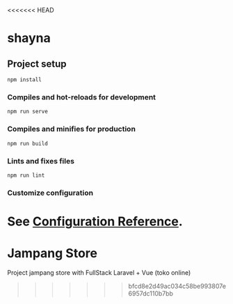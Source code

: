 <<<<<<< HEAD
# shayna

## Project setup
```
npm install
```

### Compiles and hot-reloads for development
```
npm run serve
```

### Compiles and minifies for production
```
npm run build
```

### Lints and fixes files
```
npm run lint
```

### Customize configuration
See [Configuration Reference](https://cli.vuejs.org/config/).
=======
# Jampang Store
Project jampang store with FullStack Laravel + Vue (toko online)
>>>>>>> bfcd8e2d49ac034c58be993807e6957dc110b7bb
